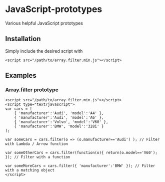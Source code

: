 # JavaScript-prototypes

Various helpful JavaScript prototypes

## Installation

Simply include the desired script with

	<script src="/path/to/array.filter.min.js"></script>

## Examples

### Array.filter prototype

	<script src="/path/to/array.filter.min.js"></script>
	<script type="text/javascript">
	var cars = [
		{ 'manufacturer':'Audi', 'model':'A4' },
		{ 'manufacturer':'Audi', 'model':'A6' },
		{ 'manufacturer':'Volvo', 'model':'V60' },
		{ 'manufacturer':'BMW', 'model':'328i' }
	];

	var someCars = cars.filter(o => (o.manufacturer=='Audi') ); // Filter with Lambda / Arrow function

	var someOtherCars = cars.filter(function(o){ return(o.model=='V60'); }); // Filter with a function

	var someMoreCars = cars.filter({ 'manufacturer':'BMW' }); // Filter with a matching object
	</script>